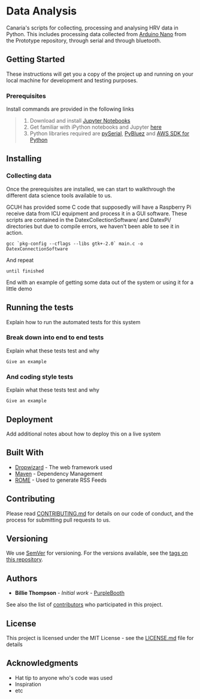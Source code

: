 # Data Analysis

Canaria's scripts for collecting, processing and analysing HRV data in Python. This includes processing data collected from [Arduino Nano](https://github.com/TeamCanaria/Prototype) from the Prototype repository, through serial and through bluetooth.

## Getting Started

These instructions will get you a copy of the project up and running on your local machine for development and testing purposes.

### Prerequisites
Install commands are provided in the following links

>1. Download and install [Jupyter Notebooks](https://jupyter.org/install.html)
>2. Get familiar with iPython notebooks and Jupyter [here](https://www.datacamp.com/community/tutorials/tutorial-jupyter-notebook)
>3. Python libraries required are [pySerial](https://github.com/pyserial/pyserial),  [PyBluez](https://github.com/karulis/pybluez) and [AWS SDK for Python](https://aws.amazon.com/sdk-for-python/)

## Installing

### Collecting data

Once the prerequisites are installed, we can start to walkthrough the different data science tools available to us.

GCUH has provided some C code that supposedly will have a Raspberry Pi receive data from ICU equipment and process it in a GUI software. These scripts are contained in the DatexCollectionSoftware/ and DatexPi/ directories but due to compile errors, we haven't been able to see it in action.

```
gcc `pkg-config --cflags --libs gtk+-2.0` main.c -o DatexConnectionSoftware
```

And repeat

```
until finished
```

End with an example of getting some data out of the system or using it for a little demo

## Running the tests

Explain how to run the automated tests for this system

### Break down into end to end tests

Explain what these tests test and why

```
Give an example
```

### And coding style tests

Explain what these tests test and why

```
Give an example
```

## Deployment

Add additional notes about how to deploy this on a live system

## Built With

* [Dropwizard](http://www.dropwizard.io/1.0.2/docs/) - The web framework used
* [Maven](https://maven.apache.org/) - Dependency Management
* [ROME](https://rometools.github.io/rome/) - Used to generate RSS Feeds

## Contributing

Please read [CONTRIBUTING.md](https://gist.github.com/PurpleBooth/b24679402957c63ec426) for details on our code of conduct, and the process for submitting pull requests to us.

## Versioning

We use [SemVer](http://semver.org/) for versioning. For the versions available, see the [tags on this repository](https://github.com/your/project/tags).

## Authors

* **Billie Thompson** - *Initial work* - [PurpleBooth](https://github.com/PurpleBooth)

See also the list of [contributors](https://github.com/your/project/contributors) who participated in this project.

## License

This project is licensed under the MIT License - see the [LICENSE.md](LICENSE.md) file for details

## Acknowledgments

* Hat tip to anyone who's code was used
* Inspiration
* etc
